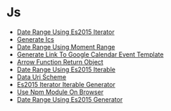 Js
====

* [Date Range Using Es2015 Iterator](./js/date_range_using_es2015_iterator.md)
* [Generate Ics](./js/generate_ics.md)
* [Date Range Using Moment Range](./js/date_range_using_moment-range.md)
* [Generate Link To Google Calendar Event Template](./js/generate_link_to_google_calendar_event_template.md)
* [Arrow Function Return Object](./js/arrow_function_return_object.md)
* [Date Range Using Es2015 Iterable](./js/date_range_using_es2015_iterable.md)
* [Data Uri Scheme](./js/data_uri_scheme.md)
* [Es2015 Iterator Iterable Generator](./js/es2015_iterator_iterable_generator.md)
* [Use Npm Module On Browser](./js/use_npm_module_on_browser.md)
* [Date Range Using Es2015 Generator](./js/date_range_using_es2015_generator.md)

